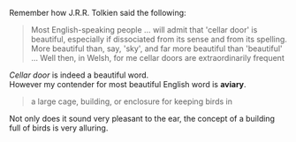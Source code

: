 Remember how J.R.R. Tolkien said the following:  
> Most English-speaking people … will admit that 'cellar door' is beautiful, especially if dissociated from its sense and from its spelling. More beautiful than, say, 'sky', and far more beautiful than 'beautiful' … Well then, in Welsh, for me cellar doors are extraordinarily frequent  

*Cellar door* is indeed a beautiful word.  
However my contender for most beautiful English word is **aviary**.

> a large cage, building, or enclosure for keeping birds in

Not only does it sound very pleasant to the ear, the concept of a building full of birds is very alluring.
